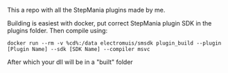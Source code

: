 This a repo with all the StepMania plugins made by me.

Building is easiest with docker, put correct StepMania plugin SDK in the plugins folder. Then compile using:
```
docker run --rm -v %cd%:/data electromuis/smsdk plugin_build --plugin [Plugin Name] --sdk [SDK Name] --compiler msvc
```

After which your dll will be in a "built" folder